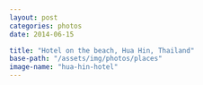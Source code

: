 ```yaml
---
layout: post
categories: photos
date: 2014-06-15

title: "Hotel on the beach, Hua Hin, Thailand"
base-path: "/assets/img/photos/places"
image-name: "hua-hin-hotel"
---
```

